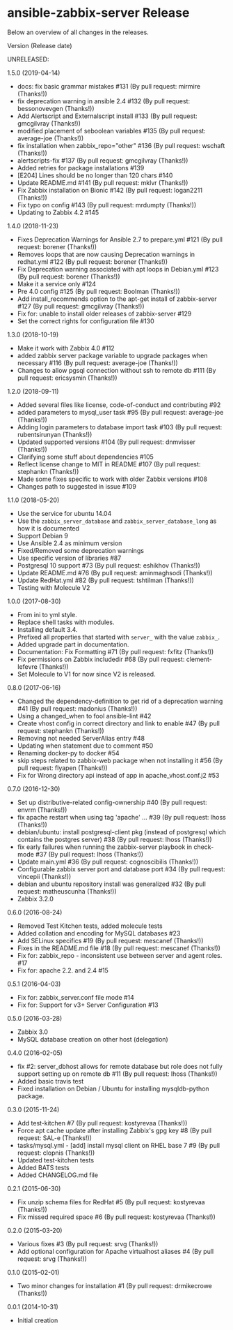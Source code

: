# ansible-zabbix-server Release

Below an overview of all changes in the releases.

Version (Release date)

UNRELEASED:

1.5.0   (2019-04-14)

  * docs: fix basic grammar mistakes #131 (By pull request: mirmire (Thanks!))
  * fix deprecation warning in ansible 2.4 #132 (By pull request: bessonovevgen (Thanks!))
  * Add Alertscript and Externalscript install #133 (By pull request: gmcgilvray (Thanks!))
  * modified placement of seboolean variables #135 (By pull request: average-joe (Thanks!))
  * fix installation when zabbix_repo="other" #136 (By pull request: wschaft (Thanks!))
  * alertscripts-fix #137 (By pull request: gmcgilvray (Thanks!))
  * Added retries for package installations #139
  * [E204] Lines should be no longer than 120 chars #140
  * Update README.md #141 (By pull request: mklvr (Thanks!))
  * Fix Zabbix installation on Bionic #142 (By pull request: logan2211 (Thanks!))
  * Fix typo on config #143 (By pull request: mrdumpty (Thanks!))
  * Updating to Zabbix 4.2 #145

1.4.0   (2018-11-23)

  * Fixes Deprecation Warnings for Ansible 2.7 to prepare.yml #121 (By pull request: borener (Thanks!))
  * Removes loops that are now causing Deprecation warnings in redhat.yml #122 (By pull request: borener (Thanks!))
  * Fix Deprecation warning associated with apt loops in Debian.yml #123 (By pull request: borener (Thanks!))
  * Make it a service only #124
  * Pre 4.0 config #125 (By pull request: Boolman (Thanks!))
  * Add install_recommends option to the apt-get install of zabbix-server #127 (By pull request: gmcgilvray (Thanks!))
  * Fix for: unable to install older releases of zabbix-server #129
  * Set the correct rights for configuration file #130

1.3.0   (2018-10-19)

  * Make it work with Zabbix 4.0 #112
  * added zabbix server package variable to upgrade packages when necessary #116 (By pull request: average-joe (Thanks!))
  * Changes to allow pgsql connection without ssh to remote db #111 (By pull request: ericsysmin (Thanks!))

1.2.0   (2018-09-11)

  * Added several files like license, code-of-conduct and contributing #92
  * added parameters to mysql_user task #95 (By pull request: average-joe (Thanks!))
  * Adding login parameters to database import task #103 (By pull request: rubentsirunyan (Thanks!))
  * Updated supported versions #104 (By pull request: dnmvisser (Thanks!))
  * Clarifying some stuff about dependencies #105
  * Reflect license change to MIT in README #107 (By pull request: stephankn (Thanks!))
  * Made some fixes specific to work with older Zabbix versions #108
  * Changes path to suggested in issue #109

1.1.0   (2018-05-20)

  * Use the service for ubuntu 14.04
  * Use the `zabbix_server_database` and `zabbix_server_database_long` as how it is documented
  * Support Debian 9
  * Use Ansible 2.4 as minimum version
  * Fixed/Removed some deprecation warnings
  * Use specific version of libraries #87
  * Postgresql 10 support #73 (By pull request: eshikhov (Thanks!))
  * Update README.md #76 (By pull request: aminmaghsodi (Thanks!))
  * Update RedHat.yml #82 (By pull request: tshtilman (Thanks!))
  * Testing with Molecule V2

1.0.0   (2017-08-30)

  * From ini to yml style.
  * Replace shell tasks with modules.
  * Installing default 3.4.
  * Prefixed all properties that started with `server_` with the value `zabbix_`.
  * Added upgrade part in documentation.
  * Documentation: Fix Formatting #71 (By pull request: fxfitz (Thanks!))
  * Fix permissions on Zabbix includedir #68 (By pull request: clement-lefevre (Thanks!))
  * Set Molecule to V1 for now since V2 is released.

0.8.0   (2017-06-16)

  * Changed the dependency-definition to get rid of a deprecation warning #41 (By pull request: madonius (Thanks!))
  * Using a changed_when to fool ansible-lint #42
  * Create vhost config in correct directory and link to enable #47 (By pull request: stephankn (Thanks!))
  * Removing not needed ServerAlias entry #48
  * Updating when statement due to comment #50
  * Renaming docker-py to docker #54
  * skip steps related to zabbix-web package when not installing it #56 (By pull request: flyapen (Thanks!))
  * Fix for Wrong directory api instead of app in apache_vhost.conf.j2 #53

0.7.0   (2016-12-30)

  * Set up distributive-related config-ownership #40 (By pull request: envrm (Thanks!))
  * fix apache restart when using tag 'apache' … #39 (By pull request: lhoss (Thanks!))
  * debian/ubuntu: install postgresql-client pkg (instead of postgresql which contains the postgres server) #38 (By pull request: lhoss (Thanks!))
  * fix early failures when running the zabbix-server playbook in check-mode #37 (By pull request: lhoss (Thanks!))
  * Update main.yml #36 (By pull request: cognoscibilis (Thanks!))
  * Configurable zabbix server port and database port #34 (By pull request: vincepii (Thanks!))
  * debian and ubuntu repository install was generalized #32 (By pull request: matheuscunha (Thanks!))
  * Zabbix 3.2.0

0.6.0   (2016-08-24)

  * Removed Test Kitchen tests, added molecule tests
  * Added collation and encoding for MySQL databases #23
  * Add SELinux specifics #19 (By pull request: mescanef (Thanks!))
  * Fixes in the README.md file #18 (By pull request: mescanef (Thanks!))
  * Fix for: zabbix_repo - inconsistent use between server and agent roles. #17
  * Fix for: apache 2.2. and 2.4 #15

0.5.1   (2016-04-03)

  * Fix for: zabbix_server.conf file mode #14
  * Fix for: Support for v3+ Server Configuration #13

0.5.0   (2016-03-28)

  * Zabbix 3.0
  * MySQL database creation on other host (delegation)

0.4.0   (2016-02-05)

  * fix #2: server_dbhost allows for remote database but role does not fully support setting up on remote db #11 (By pull request: lhoss (Thanks!))
  * Added basic travis test
  * Fixed installation on Debian / Ubuntu for installing mysqldb-python package.

0.3.0   (2015-11-24)

  * Add test-kitchen #7 (By pull request: kostyrevaa (Thanks!))
  * Force apt cache update after installing Zabbix's gpg key #8 (By pull request: SAL-e (Thanks!))
  * tasks/mysql.yml - [add] install mysql client on RHEL base 7 #9 (By pull request: clopnis (Thanks!))
  * Updated test-kitchen tests
  * Added BATS tests
  * Added CHANGELOG.md file

0.2.1   (2015-06-30)

  * Fix unzip schema files for RedHat #5 (By pull request: kostyrevaa (Thanks!))
  * Fix missed required space #6 (By pull request: kostyrevaa (Thanks!))

0.2.0   (2015-03-20)

  * Various fixes #3 (By pull request: srvg (Thanks!))
  * Add optional configuration for Apache virtualhost aliases #4 (By pull request: srvg (Thanks!))

0.1.0   (2015-02-01)

  * Two minor changes for installation #1 (By pull request: drmikecrowe (Thanks!))

0.0.1   (2014-10-31)

  * Initial creation
